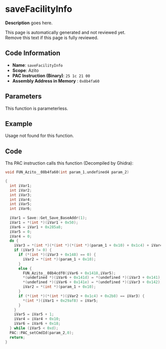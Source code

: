 # saveFacilityInfo

**Description** goes here.

This page is automatically generated and not reviewed yet.<br>Remove this text if this page is fully reviewed.

## Code Information

- **Name**: `saveFacilityInfo`
- **Scope**: Azito
- **PAC Instruction (Binary)**: `25 1c 21 00`
- **Assembly Address in Memory** : `0x8b4fa60`

## Parameters

This function is parameterless.


## Example

Usage not found for this function.

## Code

Ths PAC instruction calls this function (Decompiled by Ghidra):

```c
void FUN_Azito__08b4fa60(int param_1,undefined4 param_2)

{
  int iVar1;
  int iVar2;
  int iVar3;
  int iVar4;
  int iVar5;
  int iVar6;
  
  iVar1 = Save::Get_Save_BaseAddr(1);
  iVar1 = *(int *)(iVar1 + 0x50);
  iVar6 = iVar1 + 0x285a8;
  iVar5 = 0;
  iVar4 = 0;
  do {
    iVar3 = *(int *)(*(int *)(*(int *)(param_1 + 0x10) + 0x1c4) + iVar4 + 0x1e0);
    if (iVar3 != 0) {
      if (*(int *)(iVar3 + 0x148) == 0) {
        iVar2 = *(int *)(param_1 + 0x10);
      }
      else {
        FUN_Azito__08b4cdf0(iVar6 + 0x1418,iVar5);
        *(undefined *)(iVar6 + 0x141d) = *(undefined *)(iVar3 + 0x141);
        *(undefined *)(iVar6 + 0x141e) = *(undefined *)(iVar3 + 0x142);
        iVar2 = *(int *)(param_1 + 0x10);
      }
      if (*(int *)(*(int *)(iVar2 + 0x1c4) + 0x2b8) == iVar3) {
        *(int *)(iVar1 + 0x29af8) = iVar5;
      }
    }
    iVar5 = iVar5 + 1;
    iVar4 = iVar4 + 0x10;
    iVar6 = iVar6 + 0x18;
  } while (iVar5 < 0xd);
  PAC::PAC_setCmdId(param_2,0);
  return;
}
```

